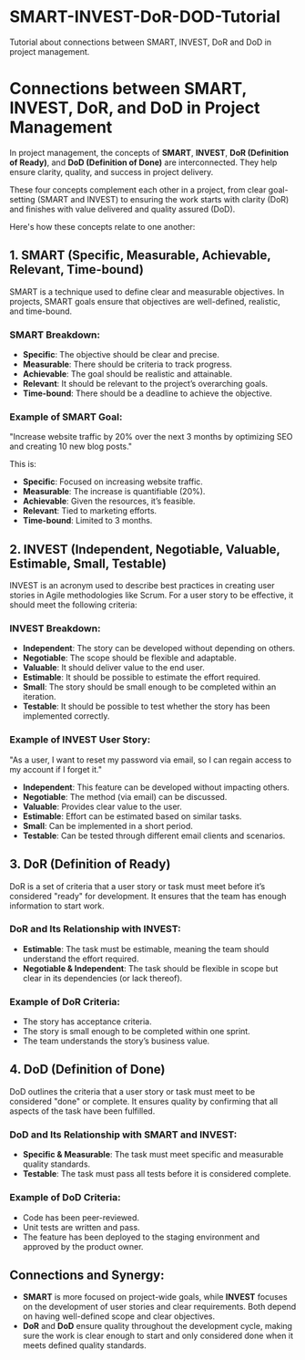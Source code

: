 # SMART-INVEST-DoR-DOD-Tutorial
Tutorial about connections between SMART, INVEST, DoR and DoD in project management.

# Connections between SMART, INVEST, DoR, and DoD in Project Management

In project management, the concepts of **SMART**, **INVEST**, **DoR (Definition of Ready)**, and **DoD (Definition of Done)** are interconnected. They help ensure clarity, quality, and success in project delivery.

These four concepts complement each other in a project, from clear goal-setting (SMART and INVEST) to ensuring the work starts with clarity (DoR) and finishes with value delivered and quality assured (DoD).

Here's how these concepts relate to one another:

## 1. SMART (Specific, Measurable, Achievable, Relevant, Time-bound)

SMART is a technique used to define clear and measurable objectives. In projects, SMART goals ensure that objectives are well-defined, realistic, and time-bound.

### SMART Breakdown:

- **Specific**: The objective should be clear and precise.
- **Measurable**: There should be criteria to track progress.
- **Achievable**: The goal should be realistic and attainable.
- **Relevant**: It should be relevant to the project’s overarching goals.
- **Time-bound**: There should be a deadline to achieve the objective.

### Example of SMART Goal:

"Increase website traffic by 20% over the next 3 months by optimizing SEO and creating 10 new blog posts."

This is:

- **Specific**: Focused on increasing website traffic.
- **Measurable**: The increase is quantifiable (20%).
- **Achievable**: Given the resources, it’s feasible.
- **Relevant**: Tied to marketing efforts.
- **Time-bound**: Limited to 3 months.

## 2. INVEST (Independent, Negotiable, Valuable, Estimable, Small, Testable)

INVEST is an acronym used to describe best practices in creating user stories in Agile methodologies like Scrum. For a user story to be effective, it should meet the following criteria:

### INVEST Breakdown:

- **Independent**: The story can be developed without depending on others.
- **Negotiable**: The scope should be flexible and adaptable.
- **Valuable**: It should deliver value to the end user.
- **Estimable**: It should be possible to estimate the effort required.
- **Small**: The story should be small enough to be completed within an iteration.
- **Testable**: It should be possible to test whether the story has been implemented correctly.

### Example of INVEST User Story:

"As a user, I want to reset my password via email, so I can regain access to my account if I forget it."

- **Independent**: This feature can be developed without impacting others.
- **Negotiable**: The method (via email) can be discussed.
- **Valuable**: Provides clear value to the user.
- **Estimable**: Effort can be estimated based on similar tasks.
- **Small**: Can be implemented in a short period.
- **Testable**: Can be tested through different email clients and scenarios.

## 3. DoR (Definition of Ready)

DoR is a set of criteria that a user story or task must meet before it’s considered "ready" for development. It ensures that the team has enough information to start work.

### DoR and Its Relationship with INVEST:

- **Estimable**: The task must be estimable, meaning the team should understand the effort required.
- **Negotiable & Independent**: The task should be flexible in scope but clear in its dependencies (or lack thereof).

### Example of DoR Criteria:

- The story has acceptance criteria.
- The story is small enough to be completed within one sprint.
- The team understands the story’s business value.

## 4. DoD (Definition of Done)

DoD outlines the criteria that a user story or task must meet to be considered "done" or complete. It ensures quality by confirming that all aspects of the task have been fulfilled.

### DoD and Its Relationship with SMART and INVEST:

- **Specific & Measurable**: The task must meet specific and measurable quality standards.
- **Testable**: The task must pass all tests before it is considered complete.

### Example of DoD Criteria:

- Code has been peer-reviewed.
- Unit tests are written and pass.
- The feature has been deployed to the staging environment and approved by the product owner.

## Connections and Synergy:

- **SMART** is more focused on project-wide goals, while **INVEST** focuses on the development of user stories and clear requirements. Both depend on having well-defined scope and clear objectives.
- **DoR** and **DoD** ensure quality throughout the development cycle, making sure the work is clear enough to start and only considered done when it meets defined quality standards.
